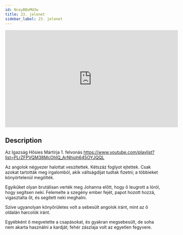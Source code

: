 ```yaml
---
id: NceyBBoMU3w
title: 23. jelenet
sidebar_label: 23. jelenet
---
```


<iframe
  width="560"
  height="315"
  src="https://www.youtube.com/embed/NceyBBoMU3w"
  title="YouTube video player"
  frameborder="0"
  allow="accelerometer; autoplay; clipboard-write; encrypted-media; gyroscope; picture-in-picture; web-share"
  referrerpolicy="strict-origin-when-cross-origin"
  allowfullscreen
></iframe>

## Description

Az Igazság Hősies Mártírja 1. felvonás
https://www.youtube.com/playlist?list=PLrZFPVQM38McOhlQ_ArNhioh645OYJQQL

Az angolok négyezer halottat veszítettek. Kétszáz foglyot ejtettek. Csak azokat tartották meg irgalomból, akik váltságdíjat tudtak fizetni; a többieket könyörtelenül megölték.

Egyiküket olyan brutálisan verték meg Johanna előtt, hogy ő leugrott a lóról, hogy segítsen neki. Felemelte a szegény ember fejét, papot hozott hozzá, vigasztalta őt, és segített neki meghalni.

Szíve ugyanolyan könyörületes volt a sebesült angolok iránt, mint az ő oldalán harcolók iránt.

Egyébként ő megvetette a csapásokat, és gyakran megsebesült, de soha nem akarta használni a kardját; fehér zászlaja volt az egyetlen fegyvere.
